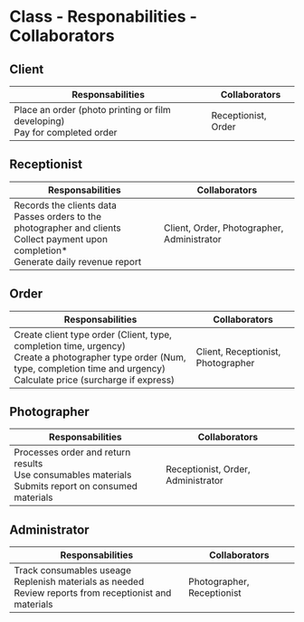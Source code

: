 # Class - Responabilities - Collaborators


## Client
| Responsabilities | Collaborators |
| -------- | ------- |
| Place an order (photo printing or film developing) <br> Pay for completed order  | Receptionist, Order | 

## Receptionist
| Responsabilities | Collaborators |
| -------- | ------- |
| Records the clients data <br> Passes orders to the photographer and clients <br> Collect payment upon completion* <br> Generate daily revenue report  | Client, Order, Photographer, Administrator|


## Order
| Responsabilities | Collaborators |
| -------- | ------- |
| Create client type order (Client, type, completion time, urgency) <br> Create a photographer type order (Num, type, completion time and urgency) <br> Calculate price (surcharge if express) | Client, Receptionist, Photographer |



## Photographer
| Responsabilities | Collaborators |
| -------- | ------- |
| Processes order and return results <br> Use consumables materials <br> Submits report on consumed materials  | Receptionist, Order, Administrator     |



## Administrator
| Responsabilities | Collaborators |
| -------- | ------- |
| Track consumables useage <br> Replenish materials as needed <br> Review reports from receptionist and materials  | Photographer, Receptionist   |